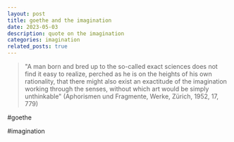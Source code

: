 ```yaml
---
layout: post
title: goethe and the imagination
date: 2023-05-03 
description: quote on the imagination
categories: imagination
related_posts: true
---
```


> "A man born and bred up to the so-called exact sciences does not find it easy to realize, perched as he is on the heights of his own rationality, that there might also exist an exactitude of the imagination working through the senses, without which art would be simply unthinkable" (Aphorismen und Fragmente, Werke, Zürich, 1952, 17, 779)

#goethe

#imagination
